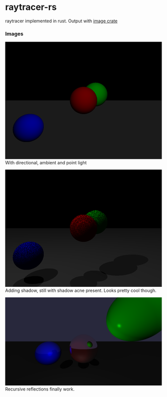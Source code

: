 # raytracer-rs
raytracer implemented in rust. Output with [image crate](https://crates.io/crates/image)

### Images
![lighting](images/lighting.png)  
With directional, ambient and point light

![shadow_acne](images/shadow_acne.png)  
Adding shadow, still with shadow acne present. Looks pretty cool though. 

![reflection](images/reflection.png)
Recursive reflections finally work.
